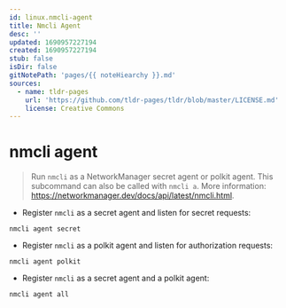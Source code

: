 ```yaml
---
id: linux.nmcli-agent
title: Nmcli Agent
desc: ''
updated: 1690957227194
created: 1690957227194
stub: false
isDir: false
gitNotePath: 'pages/{{ noteHiearchy }}.md'
sources:
  - name: tldr-pages
    url: 'https://github.com/tldr-pages/tldr/blob/master/LICENSE.md'
    license: Creative Commons
---
```

# nmcli agent

> Run `nmcli` as a NetworkManager secret agent or polkit agent.
> This subcommand can also be called with `nmcli a`.
> More information: <https://networkmanager.dev/docs/api/latest/nmcli.html>.

- Register `nmcli` as a secret agent and listen for secret requests:

`nmcli agent secret`

- Register `nmcli` as a polkit agent and listen for authorization requests:

`nmcli agent polkit`

- Register `nmcli` as a secret agent and a polkit agent:

`nmcli agent all`

